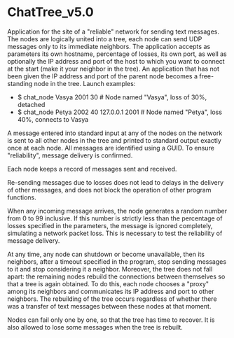 # ChatTree_v5.0

Application for the site of a "reliable" network for sending text messages. The nodes are logically united into a tree, each node can send UDP messages only to its immediate neighbors. The application accepts as parameters its own hostname, percentage of losses, its own port, as well as optionally the IP address and port of the host to which you want to connect at the start (make it your neighbor in the tree). An application that has not been given the IP address and port of the parent node becomes a free-standing node in the tree. Launch examples:

* $ chat_node Vasya 2001 30 # Node named "Vasya", loss of 30%, detached
* $ chat_node Petya 2002 40 127.0.0.1 2001 # Node named "Petya", loss 40%, connects to Vasya

A message entered into standard input at any of the nodes on the network is sent to all other nodes in the tree and printed to standard output exactly once at each node. All messages are identified using a GUID. To ensure "reliability", message delivery is confirmed.

Each node keeps a record of messages sent and received.

Re-sending messages due to losses does not lead to delays in the delivery of other messages, and does not block the operation of other program functions.

When any incoming message arrives, the node generates a random number from 0 to 99 inclusive. If this number is strictly less than the percentage of losses specified in the parameters, the message is ignored completely, simulating a network packet loss. This is necessary to test the reliability of message delivery.

At any time, any node can shutdown or become unavailable, then its neighbors, after a timeout specified in the program, stop sending messages to it and stop considering it a neighbor. Moreover, the tree does not fall apart: the remaining nodes rebuild the connections between themselves so that a tree is again obtained. To do this, each node chooses a "proxy" among its neighbors and communicates its IP address and port to other neighbors. The rebuilding of the tree occurs regardless of whether there was a transfer of text messages between these nodes at that moment.

Nodes can fail only one by one, so that the tree has time to recover. It is also allowed to lose some messages when the tree is rebuilt.
